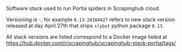 Software stack used to run Portia spiders in Scrapinghub cloud.

Versioning is <slybot version>-<stack release date>, for example
`0.13-20160427` refers to new stack version released at day April 27th that
ships `slybot` python package `0.13`.

All stack versions are listed correspond to a Docker image listed at
https://hub.docker.com/r/scrapinghub/scrapinghub-stack-portia/tags/
